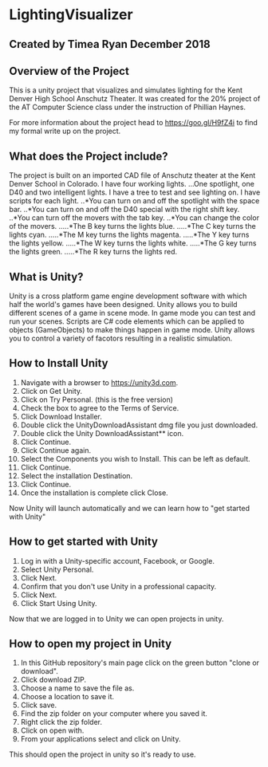 # LightingVisualizer
## Created by Timea Ryan                                                    December 2018

## Overview of the Project
This is a unity project that visualizes and simulates lighting for the Kent Denver High School Anschutz Theater.
It was created for the 20% project of the AT Computer Science class under the instruction of Phillian Haynes.

For more information about the project head to https://goo.gl/H9fZ4i to find my formal write up on the project.

## What does the Project include?
The project is built on an imported CAD file of Anschutz theater at the Kent Denver School in Colorado.
I have four working lights.
...One spotlight, one D40 and two intelligent lights.
I have a tree to test and see lighting on.
I have scripts for each light.
..*You can turn on and off the spotlight with the space bar.
..*You can turn on and off the D40 special with the right shift key.
..*You can turn off the movers with the tab key.
..*You can change the color of the movers.
.....*The B key turns the lights blue.
.....*The C key turns the lights cyan.
.....*The M key turns the lights magenta.
.....*The Y key turns the lights yellow.
.....*The W key turns the lights white.
.....*The G key turns the lights green.
.....*The R key turns the lights red.


## What is Unity?
Unity is a cross platform game engine development software with which half the world's games have been designed.
Unity allows you to build different scenes of a game in scene mode. In game mode you can test and run your scenes.
Scripts are C# code elements which can be applied to objects (GameObjects) to make things happen in game mode.
Unity allows you to control a variety of facotors resulting in a realistic simulation.

## How to Install Unity
1. Navigate with a browser to https://unity3d.com.
2. Click on Get Unity.
3. Click on Try Personal. (this is the free version)
4. Check the box to agree to the Terms of Service.
5. Click Download Installer.
6. Double click the UnityDownloadAssistant dmg file you just downloaded.
7. Double click the Unity DownloadAssistant** icon.
8. Click Continue.
9. Click Continue again.
10. Select the Components you wish to Install. This can be left as default.
11. Click Continue.
12. Select the installation Destination.
13. Click Continue.
14. Once the installation is complete click Close.

Now Unity will launch automatically and we can learn how to "get started with Unity"
## How to get started with Unity
1. Log in with a Unity-specific account, Facebook, or Google.
2. Select Unity Personal.
3. Click Next.
4. Confirm that you don't use Unity in a professional capacity.
5. Click Next.
6. Click Start Using Unity.

Now that we are logged in to Unity we can open projects in unity.
## How to open my project in Unity
1. In this GitHub repository's main page click on the green button "clone or download".
2. Click download ZIP.
3. Choose a name to save the file as.
4. Choose a location to save it.
5. Click save.
6. Find the zip folder on your computer where you saved it.
7. Right click the zip folder.
8. Click on open with.
9. From your applications select and click on Unity.

This should open the project in unity so it's ready to use.


